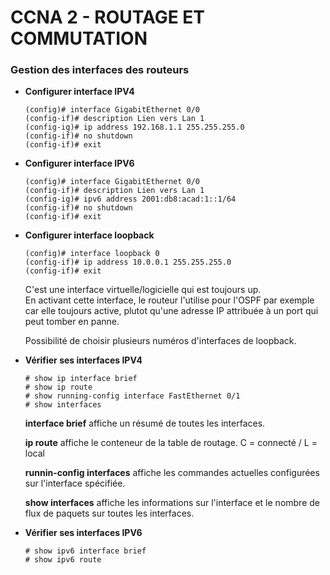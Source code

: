 # CCNA 2 - ROUTAGE ET COMMUTATION

### Gestion des interfaces des routeurs

* **Configurer interface IPV4**
	```
	(config)# interface GigabitEthernet 0/0
	(config-if)# description Lien vers Lan 1
	(config-ig)# ip address 192.168.1.1 255.255.255.0
	(config-if)# no shutdown
	(config-if)# exit
	```

* **Configurer interface IPV6**
	```
	(config)# interface GigabitEthernet 0/0
	(config-if)# description Lien vers Lan 1
	(config-ig)# ipv6 address 2001:db8:acad:1::1/64
	(config-if)# no shutdown
	(config-if)# exit
	```

* **Configurer interface loopback**
	```
	(config)# interface loopback 0
	(config-if)# ip address 10.0.0.1 255.255.255.0
	(config-if)# exit
	```
	C'est une interface virtuelle/logicielle qui est toujours up.  
	En activant cette interface, le routeur	l'utilise pour l'OSPF par exemple car elle toujours active, plutot qu'une adresse IP attribuée à un port qui peut tomber en panne.  

	Possibilité de choisir plusieurs numéros d'interfaces de loopback.

* **Vérifier ses interfaces IPV4**
	```
	# show ip interface brief
	# show ip route
	# show running-config interface FastEthernet 0/1
	# show interfaces
	```
	**interface brief** affiche un résumé de toutes les interfaces.  

	**ip route** affiche le conteneur de la table de routage. C = connecté / L = local

	**runnin-config interfaces** affiche les commandes actuelles configurées sur l'interface spécifiée.

	**show interfaces** affiche les informations sur l'interface et le nombre de flux de paquets sur toutes les interfaces.

* **Vérifier ses interfaces IPV6**
	```
	# show ipv6 interface brief
	# show ipv6 route
	```